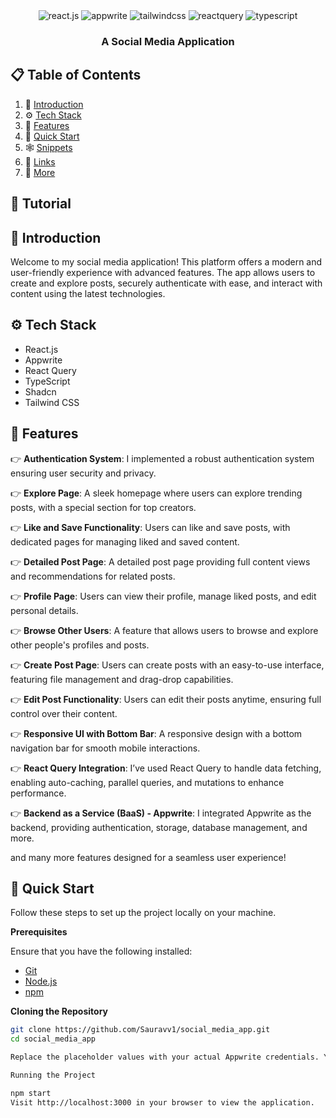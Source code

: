 <div align="center">

  <div>
    <img src="https://img.shields.io/badge/-React_JS-black?style=for-the-badge&logoColor=white&logo=react&color=61DAFB" alt="react.js" />
    <img src="https://img.shields.io/badge/-Appwrite-black?style=for-the-badge&logoColor=white&logo=appwrite&color=FD366E" alt="appwrite" />
    <img src="https://img.shields.io/badge/-Tailwind_CSS-black?style=for-the-badge&logoColor=white&logo=tailwindcss&color=06B6D4" alt="tailwindcss" />
    <img src="https://img.shields.io/badge/-React_Query-black?style=for-the-badge&logoColor=white&logo=reactquery&color=FF4154" alt="reactquery" />
    <img src="https://img.shields.io/badge/-Typescript-black?style=for-the-badge&logoColor=white&logo=typescript&color=3178C6" alt="typescript" />
  </div>

  <h3 align="center">A Social Media Application </h3>

</div>

## 📋 <a name="table">Table of Contents</a>

1. 🤖 [Introduction](#introduction)
2. ⚙️ [Tech Stack](#tech-stack)
3. 🔋 [Features](#features)
4. 🤸 [Quick Start](#quick-start)
5. 🕸️ [Snippets](#snippets)
6. 🔗 [Links](#links)
7. 🚀 [More](#more)

## 🚨 Tutorial

## <a name="introduction">🤖 Introduction</a>

Welcome to my social media application! This platform offers a modern and user-friendly experience with advanced features. The app allows users to create and explore posts, securely authenticate with ease, and interact with content using the latest technologies.

## <a name="tech-stack">⚙️ Tech Stack</a>

- React.js
- Appwrite
- React Query
- TypeScript
- Shadcn
- Tailwind CSS

## <a name="features">🔋 Features</a>

👉 **Authentication System**: I implemented a robust authentication system ensuring user security and privacy.

👉 **Explore Page**: A sleek homepage where users can explore trending posts, with a special section for top creators.

👉 **Like and Save Functionality**: Users can like and save posts, with dedicated pages for managing liked and saved content.

👉 **Detailed Post Page**: A detailed post page providing full content views and recommendations for related posts.

👉 **Profile Page**: Users can view their profile, manage liked posts, and edit personal details.

👉 **Browse Other Users**: A feature that allows users to browse and explore other people's profiles and posts.

👉 **Create Post Page**: Users can create posts with an easy-to-use interface, featuring file management and drag-drop capabilities.

👉 **Edit Post Functionality**: Users can edit their posts anytime, ensuring full control over their content.

👉 **Responsive UI with Bottom Bar**: A responsive design with a bottom navigation bar for smooth mobile interactions.

👉 **React Query Integration**: I’ve used React Query to handle data fetching, enabling auto-caching, parallel queries, and mutations to enhance performance.

👉 **Backend as a Service (BaaS) - Appwrite**: I integrated Appwrite as the backend, providing authentication, storage, database management, and more.

and many more features designed for a seamless user experience!

## <a name="quick-start">🤸 Quick Start</a>

Follow these steps to set up the project locally on your machine.

**Prerequisites**

Ensure that you have the following installed:

- [Git](https://git-scm.com/)
- [Node.js](https://nodejs.org/en)
- [npm](https://www.npmjs.com/)

**Cloning the Repository**

```bash
git clone https://github.com/Sauravv1/social_media_app.git
cd social_media_app

Replace the placeholder values with your actual Appwrite credentials. You can obtain these credentials by signing up at Appwrite.

Running the Project

npm start
Visit http://localhost:3000 in your browser to view the application.
